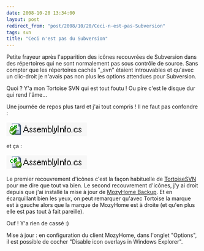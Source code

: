 ```yaml
---
date: 2008-10-20 13:34:00
layout: post
redirect_from: "post/2008/10/20/Ceci-n-est-pas-Subversion"
tags: svn
title: "Ceci n'est pas du Subversion"
---
```


Petite frayeur après l'apparition des icônes recouvrées de Subversion dans
des répertoires qui ne sont normalement pas sous contrôle de source. Sans
compter que les répertoires cachés "_svn" étaient introuvables et qu'avec un
clic-droit je n'avais pas non plus les options attendues pour Subversion.

Quoi ? Y'a mon Tortoise SVN qui est tout foutu ! Ou pire c'est le
disque dur qui rend l'âme...

Une journée de repos plus tard et j'ai tout compris ! Il ne faut pas
confondre :

![un fichier coché de vert](/public/2008/recouvrement-tortoise.gif)

et ça :

![un autre fichier coché de vert](/public/2008/recouvrement-mozy.gif)

Le premier recouvrement d'icônes c'est la façon habituelle de [TortoiseSVN](http://tortoisesvn.tigris.org/) pour me dire que tout va bien.
Le second recouvrement d'icônes, j'y ai droit depuis que j'ai installé la mise
à jour de [MozyHome
Backup](https://mozy.com/?ref=AX2L46 "(avec mon code de référence pour que j'ai encore plus de place :)"). Et en écarquillant bien les yeux, on peut remarquer qu'avec
Tortoise la marque est à gauche alors que la marque de MozyHome est à droite
(et qu'en plus elle est pas tout à fait pareille).

Ouf ! Y'a rien de cassé :)

Mise à jour : en configuration du client MozyHome, dans l'onglet
"Options", il est possible de cocher "Disable icon overlays in Windows
Explorer".
